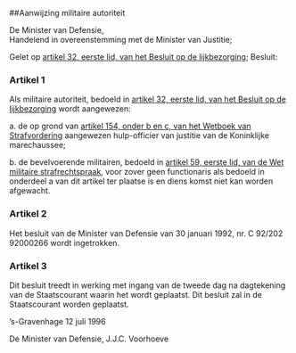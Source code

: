 <meta http-equiv='Content-Type' content='text/html; charset=utf-8' />

##Aanwijzing militaire autoriteit

De Minister van Defensie,  
Handelend in overeenstemming met de Minister van Justitie;

Gelet op [artikel 32, eerste lid, van het Besluit op de lijkbezorging](../../../../../AMvB/besluit/op/de/lijkbezorging/BWBR0009080/README.md);
Besluit:    

### Artikel  1  

Als militaire autoriteit, bedoeld in [artikel 32, eerste lid, van het Besluit op de lijkbezorging](../../../../../AMvB/besluit/op/de/lijkbezorging/BWBR0009080/README.md) wordt aangewezen: 

a.  de op grond van [artikel 154, onder b en c, van het Wetboek van Strafvordering](../../../../../wet/wet/van/15/januari/1921/BWBR0001903/README.md) aangewezen hulp-officier van justitie van de Koninklijke marechaussee; 

b.  de bevelvoerende militairen, bedoeld in [artikel 59, eerste lid, van de Wet militaire strafrechtspraak](../../../../../rijkswet/wet/militaire/strafrechtspraak/BWBR0004789/README.md), voor zover geen functionaris als bedoeld in onderdeel a van dit artikel ter plaatse is en diens komst niet kan worden afgewacht.  

### Artikel  2  

Het besluit van de Minister van Defensie van 30 januari 1992, nr. C 92/202 92000266 wordt ingetrokken. 

### Artikel  3  

Dit besluit treedt in werking met ingang van de tweede dag na dagtekening van de Staatscourant waarin het wordt geplaatst. 
Dit besluit zal in de Staatscourant worden geplaatst.   

’s-Gravenhage 
12 juli 1996    

De 
Minister van Defensie, 
J.J.C. Voorhoeve      

